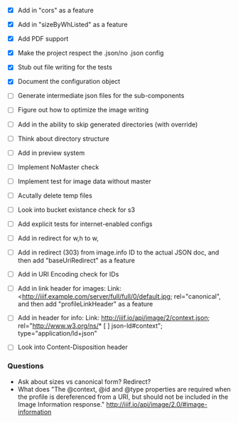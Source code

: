 * [X] Add in "cors" as a feature
* [X] Add in "sizeByWhListed" as a feature
* [X] Add PDF support
* [X] Make the project respect the .json/no .json config
* [X] Stub out file writing for the tests
* [X] Document the configuration object

* [ ] Generate intermediate json files for the sub-components
* [ ] Figure out how to optimize the image writing
* [ ] Add in the ability to skip generated directories (with override)
* [ ] Think about directory structure
* [ ] Add in preview system
* [ ] Implement NoMaster check
* [ ] Implement test for image data without master
* [ ] Acutally delete temp files
* [ ] Look into bucket existance check for s3
* [ ] Add explicit tests for internet-enabled configs
* [ ] Add in redirect for w,h to w,
* [ ] Add in redirect (303) from image.info ID to the actual JSON doc, and then add "baseUriRedirect" as a feature
* [ ] Add in URI Encoding check for IDs
* [ ] Add in link header for images: Link: <http://iiif.example.com/server/full/full/0/default.jpg; rel="canonical", and then add "profileLinkHeader" as a feature
* [ ] Add in header for info: Link: <http://iiif.io/api/image/2/context.json>; rel="http://www.w3.org/ns/* [ ] json-ld#context"; type="application/ld+json"
* [ ] Look into Content-Disposition header


### Questions
* Ask about sizes vs canonical form?  Redirect?
* What does "The @context, @id and @type properties are required when the profile is dereferenced from a URI, but should not be included in the Image Information response." <http://iiif.io/api/image/2.0/#image-information>

